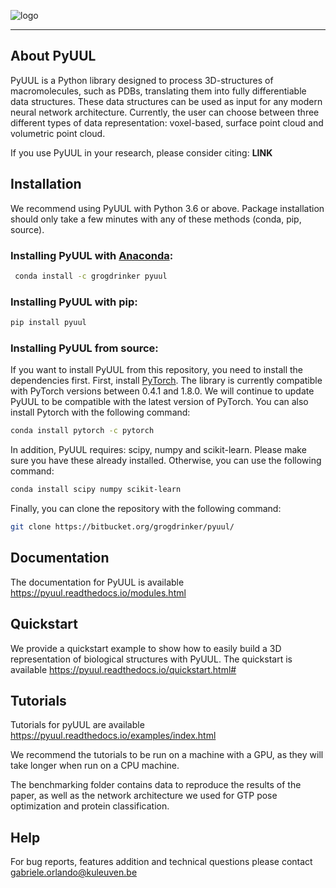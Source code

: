 ![logo](docs/_static/logo_small.png)

---

## About PyUUL

PyUUL is a Python library designed to process 3D-structures of macromolecules, such as PDBs, translating them into fully differentiable data structures. These data structures can be used as input for any modern neural network architecture. Currently, the user can choose between three different types of data representation: voxel-based, surface point cloud and volumetric point cloud.

If you use PyUUL in your research, please consider citing:
**LINK**

## Installation

We recommend using PyUUL with Python 3.6 or above. 
Package installation should only take a few minutes with any of these methods (conda, pip, source).

### Installing PyUUL with [Anaconda](https://www.anaconda.com/download/):

```sh
 conda install -c grogdrinker pyuul 
```

### Installing PyUUL with pip:

```sh
pip install pyuul
```

### Installing PyUUL from source:

If you want to install PyUUL from this repository, you need to install the dependencies first.
First, install [PyTorch](https://pytorch.org/get-started/locally/). The library is currently compatible with PyTorch versions between 0.4.1 and 1.8.0. We will continue to update PyUUL to be compatible with the latest version of PyTorch.
You can also install Pytorch with the following command:

```sh
conda install pytorch -c pytorch
```

In addition, PyUUL requires: scipy, numpy and scikit-learn. Please make sure you have these already installed. Otherwise, you can use the following command:

```sh
conda install scipy numpy scikit-learn
```

Finally, you can clone the repository with the following command:

```sh
git clone https://bitbucket.org/grogdrinker/pyuul/
```

## Documentation

The documentation for PyUUL is available https://pyuul.readthedocs.io/modules.html

## Quickstart

We provide a quickstart example to show how to easily build a 3D representation of biological structures with PyUUL.
The quickstart is available https://pyuul.readthedocs.io/quickstart.html#


## Tutorials

Tutorials for pyUUL are available https://pyuul.readthedocs.io/examples/index.html

We recommend the tutorials to be run on a machine with a GPU, as they will take longer when run on a CPU machine.

The benchmarking folder contains data to reproduce the results of the paper, as well as the network architecture we used for GTP pose optimization and protein classification. 

## Help

For bug reports, features addition and technical questions please contact gabriele.orlando@kuleuven.be
